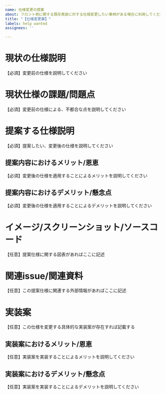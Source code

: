 ```yaml
---
name: 仕様変更の提案
about: フロント側に関する既存実装に対する仕様変更したい事柄がある場合に利用してください
title: "【仕様変更案】"
labels: help wanted
assignees: ''

---
```


# 現状の仕様説明

【必須】変更前の仕様を説明してください

# 現状仕様の課題/問題点

【必須】変更前の仕様による、不都合な点を説明してください

# 提案する仕様説明

【必須】提案したい、変更後の仕様を説明してください

## 提案内容におけるメリット/恩恵

【必須】変更後の仕様を適用することによるメリットを説明してください

## 提案内容におけるデメリット/懸念点

【必須】変更後の仕様を適用することによるデメリットを説明してください

# イメージ/スクリーンショット/ソースコード

【任意】提案仕様に関する図表があればここに記述

# 関連issue/関連資料

【任意】この提案仕様に関連する外部情報があればここに記述

# 実装案

【任意】この仕様を変更する具体的な実装案が存在すれば記載する

## 実装案におけるメリット/恩恵

【任意】実装案を実装することによるメリットを説明してください

## 実装案におけるデメリット/懸念点

【任意】実装案を実装することによるデメリットを説明してください
